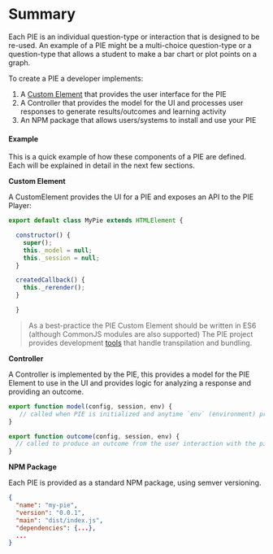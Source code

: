 # Summary

Each PIE is an individual question-type or interaction that is designed to be re-used. An example of a PIE might be a multi-choice question-type or a question-type that allows a student to make a bar chart or plot points on a graph.

To create a PIE a developer implements:

1. A [Custom Element](https://www.w3.org/TR/custom-elements/) that provides the user interface for the PIE
2. A Controller that provides the model for the UI and processes user responses to generate results/outcomes and learning activity 
3. An NPM package that allows users/systems to install and use your PIE


#### Example

This is a quick example of how these components of a PIE are defined. Each will be explained in detail in the next few sections.

**Custom Element**

A CustomElement provides the UI for a PIE and exposes an API to the PIE Player: 

```javascript
export default class MyPie extends HTMLElement {

  constructor() {
    super();
    this._model = null;
    this._session = null;
  }

  createdCallback() {
    this._rerender();
  }

  }

```

> As a best-practice the PIE Custom Element should be written in ES6 (although CommonJS modules are also supported) The PIE project provides development [tools](https://github.com/PieLabs/pie-cli) that handle transpilation and bundling. 

**Controller**

A Controller is implemented by the PIE, this provides a model for the PIE Element to use in the UI and provides logic for analyzing a response and providing an outcome.

```javascript
export function model(config, session, env) {
   // called when PIE is initialized and anytime `env` (environment) properties change
}

export function outcome(config, session, env) {
  // called to produce an outcome from the user interaction with the pie (score, etc)
}
```

**NPM Package**

Each PIE is provided as a standard NPM package, using semver versioning.

```json
{
  "name": "my-pie",
  "version": "0.0.1",
  "main": "dist/index.js",
  "dependencies": {...},
  ...
}
``` 
